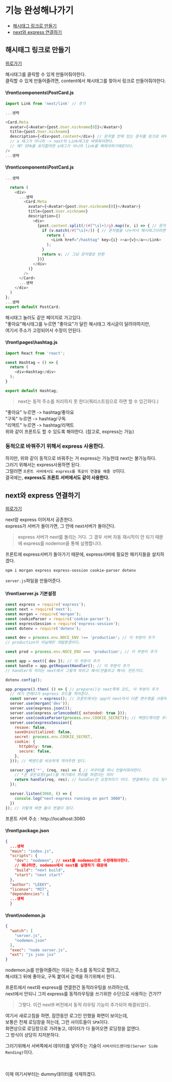 # 기능 완성해나가기

+ [해시태그 링크로 만들기](#해시태그-링크로-만들기)
+ [next와 express 연결하기](#next와-express-연결하기)



## 해시태그 링크로 만들기
[위로가기](#기능-완성해나가기)

해시태그를 클릭할 수 있게 만들어줘야한다. <br>
클릭할 수 있게 만들어줄려면, content에서 해시태그를 찾아서 링크로 만들어줘야한다. <br>

#### \front\components\PostCard.js
```js
import Link from 'next/link' // 추가

...생략

<Card.Meta 
  avatar={<Avatar>{post.User.nickname[0]}</Avatar>}
  title={post.User.nickname}
  description={<div>post.content</div>} // 문자열 안에 있는 문자를 링크로 바꿔줘야한다.
  // a 태그가 아니라 -> next의 Link태그로 바꿔줘야한다. 
  // 왜? SPA를 유지할려면 a태그가 아니라 link를 해줘야하기때문이다.
/>
...생략
```

#### \front\components\PostCard.js
```js
...생략

  return (
    <div>
      ...생략
        <Card.Meta 
          avatar={<Avatar>{post.User.nickname[0]}</Avatar>}
          title={post.User.nickname}
          description={(
            <div>
              {post.content.split(/(#[^\s]+)/g).map((v, i) => { // 문자열을 나누었다
                if (v.match(/#[^\s]+/)) { // 문자열을 나누어서 해시태그이라면 링크
                  return (
                    <Link href="/hashtag" key={i} ><a>{v}</a></Link>
                  );
                }
                return v; // 그냥 문자열로 반환
              })}
            </div>
          )}
        />
      </Card>
      ...생략 
    </div>
  )
};
...생략
export default PostCard;
```

해시태그 눌러도 같은 페이지로 가고있다. <br>
"좋아요"해시태그를 누르면 "좋아요"가 달린 해시태그 게시글이 달려야하지만, <br>
여기서 주소가 고정되어서 수정이 안된다. <br>

#### \front\pages\hashtag.js
```js
import React from 'react';

const Hashtag = () => {
  return (
    <div>Hashtag</div>
  );
}

export default Hashtag;

```

> next는 동적 주소를 처리하지 못 한다(쿼리스트링으로 하면 할 수 있긴하다.) 

"좋아요" 누르면 -> hashtag/좋아요 <br>
"구독" 누르면 -> hashtag/구독 <br>
"리액트" 누르면 -> hashtag/리액트 <br>
위와 같이 프론트도 할 수 있도록 해야한다. (참고로, express는 가능) <br>

### 동적으로 바꿔주기 위해서 express 사용한다.
하지만, 위와 같이 동적으로 바꿔주는 거 express는 가능한데 next는 불가능하다. <br>
그러기 위해서는 express사용하면 된다. <br>
그럴러면 `프론트 서버에서도 express를 똑같이 연결을 해줄 것`이다. <br>
결국에는, <strong>express도 프론트 서버에서도 같이 사용한다.</strong> <br>


## next와 express 연결하기
[위로가기](#기능-완성해나가기)

next랑 express 이어져서 공존한다. <br>
express가 서버가 돌아가면, 그 안에 next서버가 돌아간다. <br>

> express 서버가 next를 돌리는 거다. 그 경우 서버 자동 재시작이 안 되기 때문에 express를 nodemon을 통해 실행합니다.

프론트에 express서버가 돌아가기 때문에, express서버에 필요한 패키지들을 설치하겠다. <br>
<pre><code>npm i morgan express express-session cookie-parser dotenv</code></pre>

`server.js`파일을 만들어준다.

#### \front\server.js 기본설정
```js
const express = require('express');
const next = require('next');
const morgan = require('morgan');
const cookieParser = require('cookie-parser');
const expressSession = require('express-session');
const dotenv = require('dotenv');

const dev = process.env.NOCE_ENV !== 'production'; // 이 부분이 추가
// production이 아닐때만 개발환경이다.

const prod = process.env.NOCE_ENV === 'production'; // 이 부분이 추가

const app = next({ dev }); // 이 부분이 추가
const handle = app.getRequestHandler(); // 이 부분이 추가
// handler의 의미는 next에서 그렇게 하라고 해서(만들라고 해서) 만든거다.

dotenv.config();

app.prepare().then( () => { // prepare()는 next쪽에 코드, 이 부분이 추가
  // 여기 안에다가 express 코드를 적어준다.
  const server = express(); // 프론트에서는 app이 next라서 다른 변수명을 사용하였다.
  server.use(morgan('dev'));
  server.use(express.json());
  server.use(express.urlencoded({ extended: true }));
  server.use(cookieParser(process.env.COOKIE_SECRET)); // 백엔드쪽이랑 쿠기 같게 해준다.
  server.use(expressSession({
    resave: false,
    saveUninitialized: false,
    secret: process.env.COOKIE_SECRET,
    cookie: {
      httpOnly: true,
      secure: false,
    },
  })); // 백엔드랑 비슷하게 적어주면 된다.

  server.get('*', (req, res) => { // 라우터를 하나 만들어줘야한다.
    // *은 모든요청(get)을 여기에서 처리를 하겠다는 의미
    return handle(req, res); // handler은 요청처리기 이다. 연결해주는 것도 잊지말아야한다.
  });

  server.listen(3060, () => {
    console.log("next-express running on port 3060");
  })
}); // 이렇게 하면 둘이 연결이 된다.
```
프론트 서버 주소 : http://localhost:3060 <br>

#### \front\package.json
```json
{
  ...생략
  "main": "index.js",
  "scripts": {
    "dev": "nodemon", // next를 nodemon으로 수정해줘야한다. 
    // 왜냐하면, nodemon에서 next를 실행하기 떄문에
    "build": "next build",
    "start": "next start"
  },
  "author": "LEEKY",
  "license": "MIT",
  "dependencies": {
  ...생략
  }
```

#### \front\nodemon.js

```json
{
  "watch": [
    "server.js",
    "nodemon.json"
  ],
  "exec": "node server.js",
  "ext": "js json jsx"
}
```
nodemon.js를 만들어줄려는 이유는 주소를 동적으로 할려고, <br>
해시태그 뒤에 좋아요, 구독 붙여서 검색을 하기위해서 한다. <br>


프론트에서 next와 express를 연결한건 동적라우팅을 쓰려하는데, <br>
next에서 안되니 그저 express를 동적라우팅을 쓰기위한 수단으로 사용하는 건가?? <br>

> 그렇다. 이건 next9 버전에서 동적 라우팅 기능이 추가되어 해결되었다.. <br>


여기서 새로고침을 하면, 잠깐동안 로그인 안했을 화면이 보이는데, <br> 
보통은 전체 로딩창을 하는데, 그런 사이트들이 `SPA`이다.  <br>
화면상으로 로딩창으로 가려놓고, 데이터가 다 들어오면 로딩창을 없앤다. <br>
그 방식이 상당히 지저분하다. <br>

그러기위해서 서버쪽에서 데이터를 넣어주는 기술이 `서버사이드랜더링(Server Side Rending)`이다. <br>

<br><br>
이제 여기서부터는 dummy데이터를 삭제하겠다. <br>



